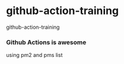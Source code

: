 # github-action-training
github-action-training

### Github Actions is awesome


using pm2 and pms list